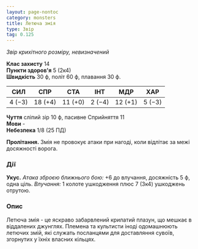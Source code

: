 ```yaml
---
layout: page-nontoc
category: monsters
title: Летюча змія
type: Звір
tag: 0.125
---
```


_Звір крихітного розміру, невизначений_  

**Клас захисту** 14    
**Пункти здоров'я** 5 (2к4)    
**Швидкість** 30 ф, політ 60 ф, плавання 30 ф.  

| СИЛ    | СПР     | СТА     | ІНТ    | МДР     | ХАР    |
| ------ | ------- | ------- | ------ | ------- | ------ |
| 4 (−3) | 18 (+4) | 11 (+0) | 2 (−4) | 12 (+1) | 5 (−3) |

**Чуття** сліпий зір 10 ф, пасивне Сприйняття 11    
**Мови** -    
**Небезпека** 1/8 (25 ПД)  

**Пролітання.** Змія не провокує атаки при нагоді, коли відлітає за межі досяжності ворога.  

### Дії
**Укус.** _Атака зброєю ближнього бою:_ +6 до влучання, досяжність 5 ф, одна ціль. _Влучання:_ 1 колоте ушкодження плюс 7 (3к4) ушкоджень отрутою.  

### Опис
Летюча змія - це яскраво забарвлений крилатий плазун, що мешкає в віддалених джунглях. Племена та культисти іноді одомашнюють летючих змій, які служать посланцями для доставляння сувоїв, згорнутих у їхніх власних кільцях. 
